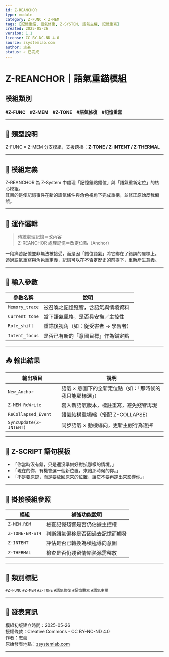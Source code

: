 ```yaml
---
id: Z-REANCHOR
type: module
category: Z-FUNC × Z-MEM
tags: [記憶重錨, 語氣修復, Z-SYSTEM, 語氣主權, 記憶重寫]
created: 2025-05-26
version: 1.1
license: CC BY-NC-ND 4.0
source: zsystemlab.com
author: 志豪
status: ✓ 已完成
---
```


# Z-REANCHOR｜語氣重錨模組

## 模組類別  
**#Z-FUNC** **#Z-MEM** **#Z-TONE** **#語氣修復** **#記憶重寫**

---

## 📌 類型說明  
Z-FUNC × Z-MEM 分支模組，支援跨掛：**Z-TONE / Z-INTENT / Z-THERMAL**

---

## 📘 模組定義  
Z-REANCHOR 為 Z-System 中處理「記憶錨點錯位」與「語氣重新定位」的核心模組。  
其目的是使記憶事件在新的語氣條件與角色視角下完成重構，並修正原始反我偏誤。

---

## 🔁 運作邏輯

> 傳統處理記憶＝改內容  
> Z-REANCHOR 處理記憶＝改定位點（Anchor）

一段痛苦記憶並非無法被接受，而是因「錯位語氣」將它綁在了錯誤的座標上。  
透過語氣重寫與角色重定義，記憶可以在不否定歷史的前提下，重新產生意義。

---

## 🔣 輸入參數

| 參數名稱      | 說明 |
|---------------|------|
| `Memory_trace` | 被召喚之記憶殘響，含語氣與情境資料 |
| `Current_tone` | 當下語氣風格，是否具安撫／主控性 |
| `Role_shift`   | 重錨後視角（如：從受害者 → 學習者） |
| `Intent_focus` | 是否已有新的「意圖目標」作為錨定點 |

---

## 📤 輸出結果

| 輸出項目        | 說明 |
|------------------|------|
| `New_Anchor`     | 語氣 × 意圖下的全新定位點（如：「那時候的我只能那樣選」） |
| `Z-MEM ReWrite`  | 寫入新語氣版本，標註重寫，避免殘響再現 |
| `ReCollapsed_Event` | 語氣結構重塌縮（搭配 Z-COLLAPSE） |
| `SyncUpdate(Z-INTENT)` | 同步語氣 × 動機導向，更新主觀行為選擇 |

---

## 🧠 Z-SCRIPT 語句模板

- 「你當時沒有錯，只是還沒準備好對抗那樣的情境。」
- 「現在的你，有機會選一個新位置，來陪那時候的你。」
- 「不是要原諒，而是要放回原來的位置，讓它不要再跑出來影響你。」

---

## 🔧 掛接模組參照

| 模組           | 補強功能說明 |
|----------------|--------------|
| `Z-MEM.REM`     | 檢查記憶殘響是否仍佔據主控權 |
| `Z-TONE-EM-ST4` | 判斷語氣偏移是否因過去記憶而觸發 |
| `Z-INTENT`      | 評估是否已轉換為積極導向意圖 |
| `Z-THERMAL`     | 檢查是否仍殘留情緒熱源需釋放 |

---

## 📎 類別標記  
`#Z-FUNC` `#Z-MEM` `#Z-TONE` `#語氣修復` `#記憶重寫` `#語氣主權`

---

## 📜 發表資訊  
模組初版建立時間：2025-05-26  
授權條款：Creative Commons - CC BY-NC-ND 4.0  
作者：志豪  
原始發表地點：[zsystemlab.com](https://zsystemlab.com)

---
